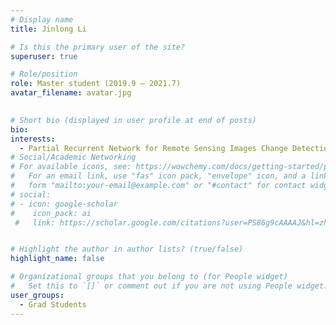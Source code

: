 ```yaml
---
# Display name
title: Jinlong Li

# Is this the primary user of the site?
superuser: true

# Role/position
role: Master student (2019.9 – 2021.7)
avatar_filename: avatar.jpg
  

# Short bio (displayed in user profile at end of posts)
bio:
interests:
  - Partial Recurrent Network for Remote Sensing Images Change Detection
# Social/Academic Networking
# For available icons, see: https://wowchemy.com/docs/getting-started/page-builder/#icons
#   For an email link, use "fas" icon pack, "envelope" icon, and a link in the
#   form "mailto:your-email@example.com" or "#contact" for contact widget.
# social:
# - icon: google-scholar
#    icon_pack: ai
 #   link: https://scholar.google.com/citations?user=PS86g9cAAAAJ&hl=zh-CN


# Highlight the author in author lists? (true/false)
highlight_name: false

# Organizational groups that you belong to (for People widget)
#   Set this to `[]` or comment out if you are not using People widget.
user_groups:
  - Grad Students
---
```


